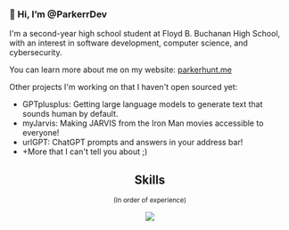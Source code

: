 ### 👋 Hi, I’m @ParkerrDev

I'm a second-year high school student at Floyd B. Buchanan High School, with an interest in software development, computer science, and cybersecurity.

You can learn more about me on my website: [parkerhunt.me](https://parkerhunt.me)

Other projects I'm working on that I haven't open sourced yet:
- GPTplusplus: Getting large language models to generate text that sounds human by default.
- myJarvis: Making JARVIS from the Iron Man movies accessible to everyone!
- urlGPT: ChatGPT prompts and answers in your address bar!
- +More that I can't tell you about ;)

<h2 align="center">Skills</h2>
<p align="center"><small>(In order of experience)</small></p>
<p align="center">
  <a href="https://skillicons.dev">
    <img src="https://skillicons.dev/icons?i=linux,vscode,neovim,python,html,css,bash,rust,golang,js," />
  </a>
</p>
<p href="https://discord.gg/parkerhunt.me" align="center">
    <img alt="" src="https://github-readme-stats.vercel.app/api?username=ParkerrDev&theme=blueberry&count_private=true&hide_border=true&line_height=20">
</p>
<p href="https://discord.gg/parkerhunt.me" align="center">
    <img alt="" src="https://github-readme-stats.vercel.app/api/top-langs/?username=ParkerrDev&layout=compact&theme=blueberry&count_private=true&hide_border=true">
</p>
